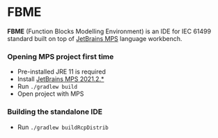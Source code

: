 # FBME 

**FBME** (Function Blocks Modelling Environment) is an IDE for IEC 61499 standard built on top of 
[JetBrains MPS](https://www.jetbrains.com/mps) language workbench.

### Opening MPS project first time

- Pre-installed JRE 11 is required
- Install [JetBrains MPS 2021.2.*](https://www.jetbrains.com/mps/download)
- Run `./gradlew build`
- Open project with MPS

### Building the standalone IDE

- Run `./gradlew buildRcpDistrib`